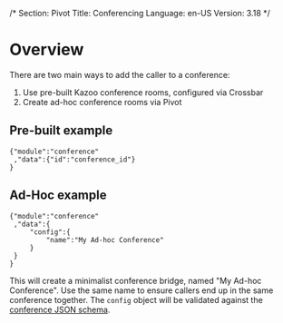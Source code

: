 /*
Section: Pivot
Title: Conferencing
Language: en-US
Version: 3.18
*/

# Overview

There are two main ways to add the caller to a conference:

1. Use pre-built Kazoo conference rooms, configured via Crossbar
2. Create ad-hoc conference rooms via Pivot

## Pre-built example

    {"module":"conference"
     ,"data":{"id":"conference_id"}
    }

## Ad-Hoc example

    {"module":"conference"
     ,"data":{
         "config":{
             "name":"My Ad-hoc Conference"
         }
     }
    }

This will create a minimalist conference bridge, named "My Ad-hoc Conference". Use the same name to ensure callers end up in the same conference together. The `config` object will be validated against the [conference JSON schema](https://github.com/2600hz/kazoo/blob/master/applications/crossbar/priv/couchdb/schemas/conferences.json).
